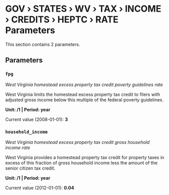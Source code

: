 # GOV › STATES › WV › TAX › INCOME › CREDITS › HEPTC › RATE Parameters

This section contains 2 parameters.

## Parameters

### `fpg`
*West Virginia homestead excess property tax credit poverty guidelines rate*

West Virginia limits the homestead excess property tax credit to filers with adjusted gross income below this multiple of the federal poverty guidelines.

**Unit: /1 | Period: year**

Current value (2008-01-01): **3**


### `household_income`
*West Virginia homestead excess property tax credit gross household income rate*

West Virginia provides a homestead property tax credit for property taxes in excess of this fraction of gross household income less the amount of the senior citizen tax credit.

**Unit: /1 | Period: year**

Current value (2012-01-01): **0.04**

